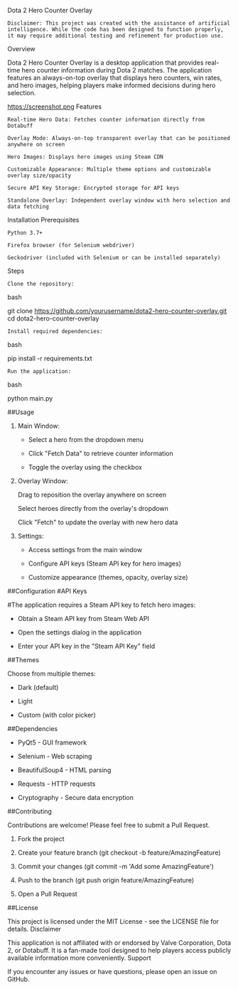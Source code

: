 Dota 2 Hero Counter Overlay

    Disclaimer: This project was created with the assistance of artificial intelligence. While the code has been designed to function properly, it may require additional testing and refinement for production use.

Overview

Dota 2 Hero Counter Overlay is a desktop application that provides real-time hero counter information during Dota 2 matches. The application features an always-on-top overlay that displays hero counters, win rates, and hero images, helping players make informed decisions during hero selection.

https://screenshot.png
Features

    Real-time Hero Data: Fetches counter information directly from Dotabuff

    Overlay Mode: Always-on-top transparent overlay that can be positioned anywhere on screen

    Hero Images: Displays hero images using Steam CDN

    Customizable Appearance: Multiple theme options and customizable overlay size/opacity

    Secure API Key Storage: Encrypted storage for API keys

    Standalone Overlay: Independent overlay window with hero selection and data fetching

Installation
Prerequisites

    Python 3.7+

    Firefox browser (for Selenium webdriver)

    Geckodriver (included with Selenium or can be installed separately)

Steps

    Clone the repository:

bash

git clone https://github.com/yourusername/dota2-hero-counter-overlay.git
cd dota2-hero-counter-overlay

    Install required dependencies:

bash

pip install -r requirements.txt

    Run the application:

bash

python main.py

##Usage

   1. Main Window:

      *  Select a hero from the dropdown menu

      *  Click "Fetch Data" to retrieve counter information

      *  Toggle the overlay using the checkbox

   2. Overlay Window:

        Drag to reposition the overlay anywhere on screen

        Select heroes directly from the overlay's dropdown

        Click "Fetch" to update the overlay with new hero data

   3. Settings:

      *  Access settings from the main window

      *  Configure API keys (Steam API key for hero images)

      *  Customize appearance (themes, opacity, overlay size)

##Configuration
#API Keys

#The application requires a Steam API key to fetch hero images:

   * Obtain a Steam API key from Steam Web API

   * Open the settings dialog in the application

   * Enter your API key in the "Steam API Key" field

##Themes

Choose from multiple themes:

   * Dark (default)

   * Light

   * Custom (with color picker)


##Dependencies

  *  PyQt5 - GUI framework

  *  Selenium - Web scraping

  *  BeautifulSoup4 - HTML parsing

  *  Requests - HTTP requests

  *  Cryptography - Secure data encryption

##Contributing

Contributions are welcome! Please feel free to submit a Pull Request.

   1. Fork the project

   2. Create your feature branch (git checkout -b feature/AmazingFeature)

   3. Commit your changes (git commit -m 'Add some AmazingFeature')

   4. Push to the branch (git push origin feature/AmazingFeature)

   5. Open a Pull Request

##License

This project is licensed under the MIT License - see the LICENSE file for details.
Disclaimer

This application is not affiliated with or endorsed by Valve Corporation, Dota 2, or Dotabuff. It is a fan-made tool designed to help players access publicly available information more conveniently.
Support

If you encounter any issues or have questions, please open an issue on GitHub.
